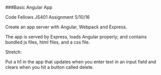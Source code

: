 ###Basic Angular App

Code Fellows JS401 Assignment 5/10/16

Create an app server with Angular, Webpack and Express.

The app is served by Express, loads Angular properly; and contains bundled js files, html files, and a css file.

Stretch:

Put a h1 in the app that updates when you enter text in an input field and clears when you hit a button called delete.
